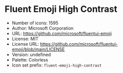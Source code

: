 # Fluent Emoji High Contrast

- Number of icons: 1595
- Author: Microsoft Corporation
- URL: https://github.com/microsoft/fluentui-emoji
- License: MIT
- License URL: https://github.com/microsoft/fluentui-emoji/blob/main/LICENSE
- Version: undefined
- Palette: Colorless
- Icon set prefix: `fluent-emoji-high-contrast`
